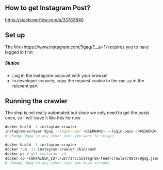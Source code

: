 ## How to get Instagram Post?
https://stackoverflow.com/a/33783840

## Set up
The link (https://www.instagram.com/9gag/?__a=1) requires you to have logged in first

##### Slution
* Log in the instagram account with your browser
* In developer console, copy the request cookie to the `run.py` in the relevant part

## Running the crawler
The step is not really automated but since we only need to get the posts once, so I will leave it like this for now
```bash
docker build -t instagram-crawler
instagram-scraper 9gag --login-user <USERNAME> --login-pass <PASSWORD> --maximum 100 --destination /usr/src/instagram-feed/crawler/data --media-types none --media-metadata
# change 9gag to any other user you want to scrape

docker build -t instagram-crawler
docker run -it instagram-crawler /bin/bash
docker ps # get container id
docker cp <CONTAINER_ID>:/usr/src/instagram-feed/crawler/data/9gag.json  ./data
# change 9gag to any other user you have scraped
```
